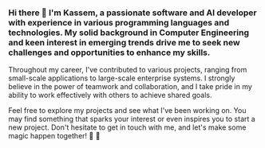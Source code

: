 ### Hi there 👋 I'm Kassem, a passionate software and AI developer with experience in various programming languages and technologies. My solid background in Computer Engineering and keen interest in emerging trends drive me to seek new challenges and opportunities to enhance my skills.

Throughout my career, I've contributed to various projects, ranging from small-scale applications to large-scale enterprise systems. I strongly believe in the power of teamwork and collaboration, and I take pride in my ability to work effectively with others to achieve shared goals.

Feel free to explore my projects and see what I've been working on. You may find something that sparks your interest or even inspires you to start a new project. Don't hesitate to get in touch with me, and let's make some magic happen together! 🚀 🚀


<!--
**ksmbzd/ksmbzd** is a ✨ _special_ ✨ repository because its `README.md` (this file) appears on your GitHub profile.


